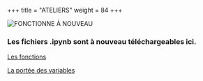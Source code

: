 +++
title = "ATELIERS"
weight = 84
+++


![FONCTIONNE À NOUVEAU](../fonctionne.jpeg?width=30vw)

### Les fichiers .ipynb sont à nouveau téléchargeables ici.


[Les fonctions](../atelier_fonctions.ipynb)

[La portée des variables](../atelier_porteeVariables.ipynb)